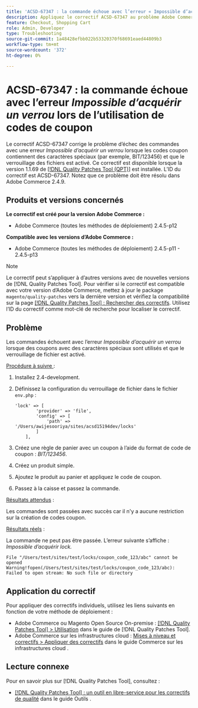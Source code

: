 ```yaml
---
title: 'ACSD-67347 : la commande échoue avec l’erreur « Impossible d’acquérir un verrou » lors de l’utilisation de codes de coupon'
description: Appliquez le correctif ACSD-67347 au problème Adobe Commerce où les commandes échouent avec une erreur « Impossible d’acquérir un verrou » lorsque les codes coupon contiennent des caractères spéciaux (par exemple, BIT/123456) et que le verrouillage des fichiers est activé.
feature: Checkout, Shopping Cart
role: Admin, Developer
type: Troubleshooting
source-git-commit: 1a48428efbb022b53320370f68691eaed44809b3
workflow-type: tm+mt
source-wordcount: '372'
ht-degree: 0%

---
```



# ACSD-67347 : la commande échoue avec l’erreur *Impossible d’acquérir un verrou* lors de l’utilisation de codes de coupon

Le correctif ACSD-67347 corrige le problème d’échec des commandes avec une erreur *Impossible d’acquérir un verrou* lorsque les codes coupon contiennent des caractères spéciaux (par exemple, BIT/123456) et que le verrouillage des fichiers est activé. Ce correctif est disponible lorsque la version 1.1.69 de [[!DNL Quality Patches Tool (QPT)]](/help/tools/quality-patches-tool/quality-patches-tool-to-self-serve-quality-patches.md) est installée. L’ID du correctif est ACSD-67347. Notez que ce problème doit être résolu dans Adobe Commerce 2.4.9.

## Produits et versions concernés

**Le correctif est créé pour la version Adobe Commerce :**

* Adobe Commerce (toutes les méthodes de déploiement) 2.4.5-p12

**Compatible avec les versions d’Adobe Commerce :**

* Adobe Commerce (toutes les méthodes de déploiement) 2.4.5-p11 - 2.4.5-p13

>[!NOTE]
>
>Le correctif peut s’appliquer à d’autres versions avec de nouvelles versions de [!DNL Quality Patches Tool]. Pour vérifier si le correctif est compatible avec votre version d’Adobe Commerce, mettez à jour le package `magento/quality-patches` vers la dernière version et vérifiez la compatibilité sur la page [[!DNL Quality Patches Tool] : Rechercher des correctifs](https://experienceleague.adobe.com/tools/commerce-quality-patches/index.html). Utilisez l’ID du correctif comme mot-clé de recherche pour localiser le correctif.

## Problème

Les commandes échouent avec l’erreur *Impossible d’acquérir un verrou* lorsque des coupons avec des caractères spéciaux sont utilisés et que le verrouillage de fichier est activé.

<u>Procédure à suivre </u> :

1. Installez 2.4-development.
1. Définissez la configuration du verrouillage de fichier dans le fichier `env.php` :

   ```
   'lock' => [
           'provider' => 'file',
           'config' => [
               'path' => '/Users/awijesooriya/sites/acsd15194dev/locks'
           ]
       ],
   ```

1. Créez une règle de panier avec un coupon à l’aide du format de code de coupon : *BIT/123456*.
1. Créez un produit simple.
1. Ajoutez le produit au panier et appliquez le code de coupon.
1. Passez à la caisse et passez la commande.

<u>Résultats attendus</u> :

Les commandes sont passées avec succès car il n&#39;y a aucune restriction sur la création de codes coupon.

<u>Résultats réels</u> :

La commande ne peut pas être passée. L’erreur suivante s’affiche : *Impossible d’acquérir lock.*

```
File "/Users/test/sites/test/locks/coupon_code_123/abc" cannot be opened Warning!fopen(/Users/test/sites/test/locks/coupon_code_123/abc): Failed to open stream: No such file or directory
```

## Application du correctif

Pour appliquer des correctifs individuels, utilisez les liens suivants en fonction de votre méthode de déploiement :

* Adobe Commerce ou Magento Open Source On-premise : [[!DNL Quality Patches Tool] > Utilisation](/help/tools/quality-patches-tool/usage.md) dans le guide de [!DNL Quality Patches Tool].
* Adobe Commerce sur les infrastructures cloud : [Mises à niveau et correctifs > Appliquer des correctifs](https://experienceleague.adobe.com/docs/commerce-cloud-service/user-guide/develop/upgrade/apply-patches.html) dans le guide Commerce sur les infrastructures cloud .

## Lecture connexe

Pour en savoir plus sur [!DNL Quality Patches Tool], consultez :

* [[!DNL Quality Patches Tool] : un outil en libre-service pour les correctifs de qualité](/help/tools/quality-patches-tool/quality-patches-tool-to-self-serve-quality-patches.md) dans le guide Outils .
